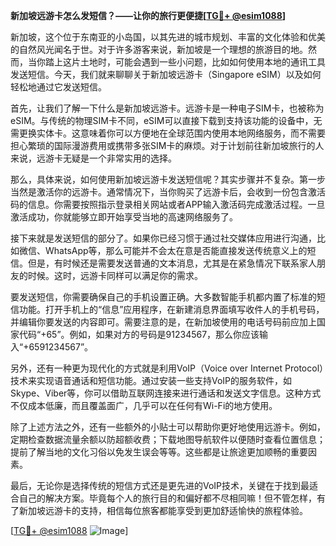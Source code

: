 **新加坡远游卡怎么发短信？——让你的旅行更便捷[[TG💪+ @esim1088](https://t.me/s/esim1088)]**

新加坡，这个位于东南亚的小岛国，以其先进的城市规划、丰富的文化体验和优美的自然风光闻名于世。对于许多游客来说，新加坡是一个理想的旅游目的地。然而，当你踏上这片土地时，可能会遇到一些小问题，比如如何使用本地的通讯工具发送短信。今天，我们就来聊聊关于新加坡远游卡（Singapore eSIM）以及如何轻松地通过它发送短信。

首先，让我们了解一下什么是新加坡远游卡。远游卡是一种电子SIM卡，也被称为eSIM。与传统的物理SIM卡不同，eSIM可以直接下载到支持该功能的设备中，无需更换实体卡。这意味着你可以方便地在全球范围内使用本地网络服务，而不需要担心繁琐的国际漫游费用或携带多张SIM卡的麻烦。对于计划前往新加坡旅行的人来说，远游卡无疑是一个非常实用的选择。

那么，具体来说，如何使用新加坡远游卡发送短信呢？其实步骤并不复杂。第一步当然是激活你的远游卡。通常情况下，当你购买了远游卡后，会收到一份包含激活码的信息。你需要按照指示登录相关网站或者APP输入激活码完成激活过程。一旦激活成功，你就能够立即开始享受当地的高速网络服务了。

接下来就是发送短信的部分了。如果你已经习惯于通过社交媒体应用进行沟通，比如微信、WhatsApp等，那么可能并不会太在意是否能直接发送传统意义上的短信。但是，有时候还是需要发送普通的文本消息，尤其是在紧急情况下联系家人朋友的时候。这时，远游卡同样可以满足你的需求。

要发送短信，你需要确保自己的手机设置正确。大多数智能手机都内置了标准的短信功能。打开手机上的“信息”应用程序，在新建消息界面填写收件人的手机号码，并编辑你要发送的内容即可。需要注意的是，在新加坡使用的电话号码前应加上国家代码“+65”。例如，如果对方的号码是91234567，那么你应该输入“+6591234567”。

另外，还有一种更为现代化的方式就是利用VoIP（Voice over Internet Protocol）技术来实现语音通话和短信功能。通过安装一些支持VoIP的服务软件，如Skype、Viber等，你可以借助互联网连接来进行通话和发送文字信息。这种方式不仅成本低廉，而且覆盖面广，几乎可以在任何有Wi-Fi的地方使用。

除了上述方法之外，还有一些额外的小贴士可以帮助你更好地使用远游卡。例如，定期检查数据流量余额以防超额收费；下载地图导航软件以便随时查看位置信息；提前了解当地的文化习俗以免发生误会等等。这些都是让旅途更加顺畅的重要因素。

最后，无论你是选择传统的短信方式还是更先进的VoIP技术，关键在于找到最适合自己的解决方案。毕竟每个人的旅行目的和偏好都不尽相同嘛！但不管怎样，有了新加坡远游卡的支持，相信每位旅客都能享受到更加舒适愉快的旅程体验。

[[TG💪+ @esim1088](https://t.me/s/esim1088) ![Image](https://i.postimg.cc/4NQfJmqS/Snipaste-2025-05-13-00-14-12.png)]